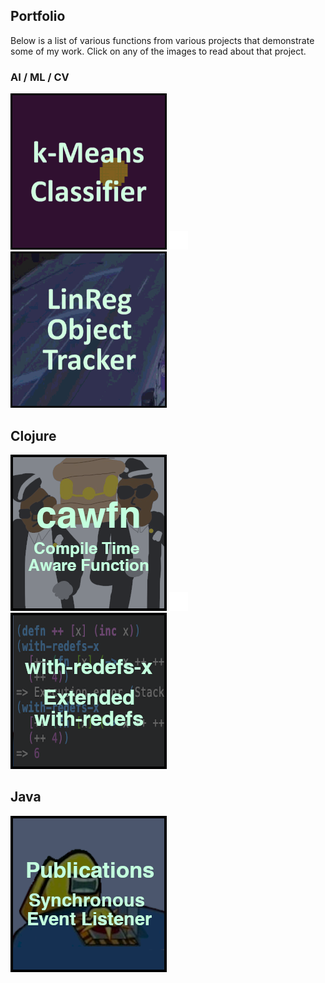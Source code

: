 ## Portfolio

Below is a list of various functions from various projects that demonstrate some of my work. Click on any of the images to read about that project.

### AI / ML / CV

[<img width="250px" height="250px" src="images/menu_icon_k_means.gif?raw=true"/>](k_means_classifier.md)
<img src="images/spacer.png?raw=true"/>
[<img width="250px" height="250px" src="images/menu_linreg_tracker.gif?raw=true"/>](linreg_object_tracker.md)

## Clojure

[<img width="250px" height="250px" src="images/menu_clojure_cawfn.png"/>](https://github.com/csulpizi/cawfn)
<img src="images/spacer.png?raw=true"/>
[<img width="250px" height="250px" src="images/menu_clojure_with_redefs_x.png"/>](https://github.com/csulpizi/with-redefs-x)

## Java

[<img width="250px" height="250px" src="images/menu_java_publications.png"/>](https://github.com/csulpizi/publications)
